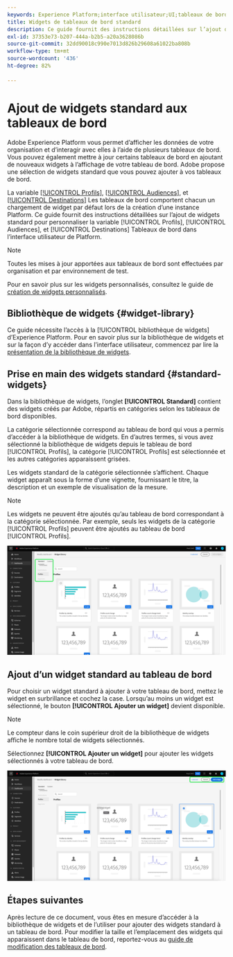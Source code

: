 ```yaml
---
keywords: Experience Platform;interface utilisateur;UI;tableaux de bord;tableau de bord;profils;segments;destinations;utilisation des licences
title: Widgets de tableaux de bord standard
description: Ce guide fournit des instructions détaillées sur l’ajout de widgets standard à vos tableaux de bord Adobe Experience Platform.
exl-id: 37353e73-b207-444a-b2b5-a20a3628086b
source-git-commit: 32dd90018c990e7013d826b29608a61022ba808b
workflow-type: tm+mt
source-wordcount: '436'
ht-degree: 82%

---
```


# Ajout de widgets standard aux tableaux de bord

Adobe Experience Platform vous permet d’afficher les données de votre organisation et d’interagir avec elles à l’aide de plusieurs tableaux de bord. Vous pouvez également mettre à jour certains tableaux de bord en ajoutant de nouveaux widgets à l’affichage de votre tableau de bord. Adobe propose une sélection de widgets standard que vous pouvez ajouter à vos tableaux de bord.

La variable [[!UICONTROL Profils]](../guides/profiles.md#default-widgets), [[!UICONTROL Audiences]](../guides/audiences.md#default-widgets), et [[!UICONTROL Destinations]](../guides/destinations.md#default-widgets) Les tableaux de bord comportent chacun un chargement de widget par défaut lors de la création d’une instance Platform. Ce guide fournit des instructions détaillées sur l’ajout de widgets standard pour personnaliser la variable [!UICONTROL Profils], [!UICONTROL Audiences], et [!UICONTROL Destinations] Tableaux de bord dans l’interface utilisateur de Platform.

>[!NOTE]
>
>Toutes les mises à jour apportées aux tableaux de bord sont effectuées par organisation et par environnement de test.

Pour en savoir plus sur les widgets personnalisés, consultez le guide de [création de widgets personnalisés](custom-widgets.md).

## Bibliothèque de widgets {#widget-library}

Ce guide nécessite l’accès à la [!UICONTROL bibliothèque de widgets] d’Experience Platform. Pour en savoir plus sur la bibliothèque de widgets et sur la façon d’y accéder dans l’interface utilisateur, commencez par lire la [présentation de la bibliothèque de widgets](widget-library.md).

## Prise en main des widgets standard {#standard-widgets}

Dans la bibliothèque de widgets, l’onglet **[!UICONTROL Standard]** contient des widgets créés par Adobe, répartis en catégories selon les tableaux de bord disponibles.

La catégorie sélectionnée correspond au tableau de bord qui vous a permis d’accéder à la bibliothèque de widgets. En d’autres termes, si vous avez sélectionné la bibliothèque de widgets depuis le tableau de bord [!UICONTROL Profils], la catégorie [!UICONTROL Profils] est sélectionnée et les autres catégories apparaissent grisées.

Les widgets standard de la catégorie sélectionnée s’affichent. Chaque widget apparaît sous la forme d’une vignette, fournissant le titre, la description et un exemple de visualisation de la mesure.

>[!NOTE]
>
>Les widgets ne peuvent être ajoutés qu’au tableau de bord correspondant à la catégorie sélectionnée. Par exemple, seuls les widgets de la catégorie [!UICONTROL Profils] peuvent être ajoutés au tableau de bord [!UICONTROL Profils].

![Espace de travail de la bibliothèque de widgets avec l’onglet Standard et les catégories disponibles mises en surbrillance.](../images/customization/standard-widgets.png)

## Ajout d’un widget standard au tableau de bord

Pour choisir un widget standard à ajouter à votre tableau de bord, mettez le widget en surbrillance et cochez la case. Lorsqu’au moins un widget est sélectionné, le bouton **[!UICONTROL Ajouter un widget]** devient disponible.

>[!NOTE]
>
>Le compteur dans le coin supérieur droit de la bibliothèque de widgets affiche le nombre total de widgets sélectionnés.

Sélectionnez **[!UICONTROL Ajouter un widget]** pour ajouter les widgets sélectionnés à votre tableau de bord.

![Espace de travail de la bibliothèque de widgets avec un widget sélectionné, puis l’option Ajouter un widget et Annuler mise en surbrillance.](../images/customization/add-widget.png)

## Étapes suivantes

Après lecture de ce document, vous êtes en mesure d’accéder à la bibliothèque de widgets et de l’utiliser pour ajouter des widgets standard à un tableau de bord. Pour modifier la taille et l’emplacement des widgets qui apparaissent dans le tableau de bord, reportez-vous au [guide de modification des tableaux de bord](modify.md).
